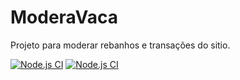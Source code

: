 # ModeraVaca
Projeto para moderar rebanhos e transações do sitio.

[![Node.js CI](https://github.com/marconwillian/ModeraVaca_backend/workflows/Backend%20-%20Jest/badge.svg)](https://github.com/marconwillian/ModeraVaca_backend/actions?query=workflow%3A%22Backend+-+Jest%22)
[![Node.js CI](https://github.com/marconwillian/ModeraVaca/workflows/Frontend%20-%20Jest/badge.svg)](https://github.com/marconwillian/ModeraVaca/actions?query=workflow%3A%22Frontend+-+Jest%22)